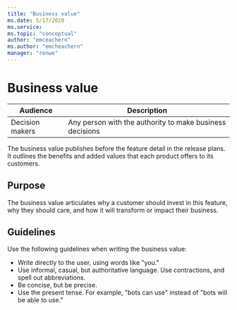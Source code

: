 ```yaml
---
title: "Business value"
ms.date: 5/17/2020
ms.service: 
ms.topic: "conceptual"
author: "emceachern"
ms.author: "emcheachern"
manager: "renwe"
---
```


# Business value

| Audience | Description |
|-------------|------------|
| Decision makers | Any person with the authority to make business decisions |

The business value publishes before the feature detail in the release plans. It outlines the benefits and added values that each product offers to its customers.

## Purpose
The business value articulates why a customer should invest in this feature, why they should care, and how it will transform or impact their business. 

## Guidelines
Use the following guidelines when writing the business value:

* Write directly to the user, using words like "you."
* Use informal, casual, but authoritative language. Use contractions, and spell out abbreviations.
* Be concise, but be precise.
* Use the present tense. For example, "bots can use" instead of "bots will be able to use."



